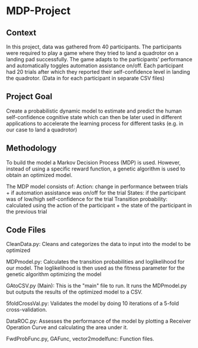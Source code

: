 # MDP-Project

## Context

In this project, data was gathered from 40 participants. The participants were required to play a game where they tried to land a quadrotor on a landing pad successfully. The game adapts to the participants' performance and automatically toggles automation assistance on/off. Each participant had 20 trials after which they reported their self-confidence level in landing the quadrotor. (Data in for each participant in separate CSV files)

## Project Goal

Create a probabilistic dynamic model to estimate and predict the human self-confidence cognitive state which can then be later used in different applications to accelerate the learning process for different tasks (e.g. in our case to land a quadrotor)

## Methodology

To build the model a Markov Decision Process (MDP) is used. However, instead of using a specific reward function, a genetic algorithm is used to obtain an optimized model.

The MDP model consists of:
Action: change in performance between trials + if automation assistance was on/off for the trial
States: if the participant was of low/high self-confidence for the trial
Transition probability: calculated using the action of the participant + the state of the participant in the previous trial

## Code Files

CleanData.py: Cleans and categorizes the data to input into the model to be optimized 

MDPmodel.py: Calculates the transition probabilities and loglikelihood for our model. The loglikelihood is then used as the fitness parameter for the genetic algorithm optimizing the model

GAtoCSV.py (Main): This is the "main" file to run. It runs the MDPmodel.py but outputs the results of the optimized model to a CSV.

5foldCrossVal.py: Validates the model by doing 10 iterations of a 5-fold cross-validation.

DataROC.py: Assesses the performance of the model by plotting a Receiver Operation Curve and calculating the area under it.

FwdProbFunc.py, GAFunc, vector2modelfunc: Function files.



